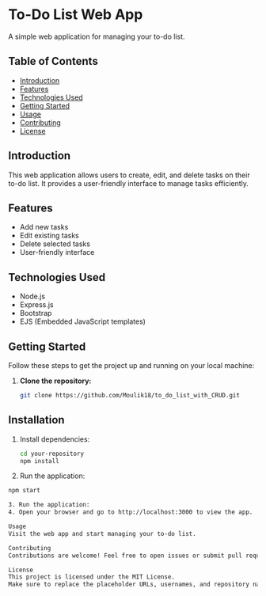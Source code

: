 # To-Do List Web App

A simple web application for managing your to-do list.

## Table of Contents

- [Introduction](#introduction)
- [Features](#features)
- [Technologies Used](#technologies-used)
- [Getting Started](#getting-started)
- [Usage](#usage)
- [Contributing](#contributing)
- [License](#license)

## Introduction

This web application allows users to create, edit, and delete tasks on their to-do list. It provides a user-friendly interface to manage tasks efficiently.

## Features

- Add new tasks
- Edit existing tasks
- Delete selected tasks
- User-friendly interface

## Technologies Used

- Node.js
- Express.js
- Bootstrap
- EJS (Embedded JavaScript templates)

## Getting Started

Follow these steps to get the project up and running on your local machine:

1. **Clone the repository:**
   ```bash
   git clone https://github.com/Moulik18/to_do_list_with_CRUD.git

## Installation

1. Install dependencies:
   ```bash
   cd your-repository
   npm install

3. Run the application:
 ```bash
npm start

3. Run the application:
4. Open your browser and go to http://localhost:3000 to view the app.

Usage
Visit the web app and start managing your to-do list.

Contributing
Contributions are welcome! Feel free to open issues or submit pull requests.

License
This project is licensed under the MIT License.
Make sure to replace the placeholder URLs, usernames, and repository names with your actual information. Additionally, include a `LICENSE` file if you choose a license for your project.
